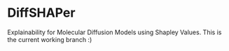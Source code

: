 # DiffSHAPer
Explainability for Molecular Diffusion Models using Shapley Values.
This is the current working branch :)
